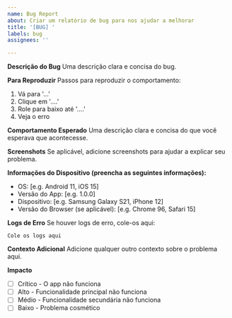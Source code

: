 ```yaml
---
name: Bug Report
about: Criar um relatório de bug para nos ajudar a melhorar
title: '[BUG] '
labels: bug
assignees: ''

---
```


**Descrição do Bug**
Uma descrição clara e concisa do bug.

**Para Reproduzir**
Passos para reproduzir o comportamento:
1. Vá para '...'
2. Clique em '....'
3. Role para baixo até '....'
4. Veja o erro

**Comportamento Esperado**
Uma descrição clara e concisa do que você esperava que acontecesse.

**Screenshots**
Se aplicável, adicione screenshots para ajudar a explicar seu problema.

**Informações do Dispositivo (preencha as seguintes informações):**
 - OS: [e.g. Android 11, iOS 15]
 - Versão do App: [e.g. 1.0.0]
 - Dispositivo: [e.g. Samsung Galaxy S21, iPhone 12]
 - Versão do Browser (se aplicável): [e.g. Chrome 96, Safari 15]

**Logs de Erro**
Se houver logs de erro, cole-os aqui:
```
Cole os logs aqui
```

**Contexto Adicional**
Adicione qualquer outro contexto sobre o problema aqui.

**Impacto**
- [ ] Crítico - O app não funciona
- [ ] Alto - Funcionalidade principal não funciona
- [ ] Médio - Funcionalidade secundária não funciona
- [ ] Baixo - Problema cosmético
